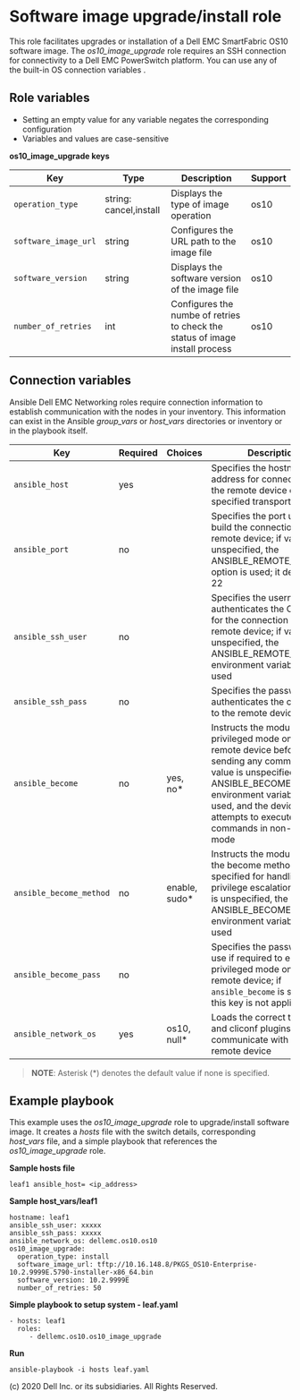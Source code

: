 Software image upgrade/install role
===================================

This role facilitates upgrades or installation of a Dell EMC SmartFabric OS10 software image. The *os10_image_upgrade* role requires an SSH connection for connectivity to a Dell EMC PowerSwitch platform. You can use any of the built-in OS connection variables .

Role variables
--------------

- Setting an empty value for any variable negates the corresponding configuration
- Variables and values are case-sensitive

**os10_image_upgrade keys**

| Key        | Type                      | Description                                             | Support               |
|------------|---------------------------|---------------------------------------------------------|-----------------------|
| ``operation_type``   | string: cancel,install | Displays the type of image operation | os10 |
| ``software_image_url`` | string          | Configures the URL path to the image file | os10 |
| ``software_version`` | string         | Displays the software version of the image file | os10 |
| ``number_of_retries`` | int         | Configures the numbe of retries to check the status of image install process | os10 |

Connection variables
--------------------

Ansible Dell EMC Networking roles require connection information to establish communication with the nodes in your inventory. This information can exist in the Ansible *group_vars* or *host_vars* directories or inventory or in the playbook itself.

| Key         | Required | Choices    | Description                                         |
|-------------|----------|------------|-----------------------------------------------------|
| ``ansible_host`` | yes      |            | Specifies the hostname or address for connecting to the remote device over the specified transport |
| ``ansible_port`` | no       |            | Specifies the port used to build the connection to the remote device; if value is unspecified, the ANSIBLE_REMOTE_PORT option is used; it defaults to 22 |
| ``ansible_ssh_user`` | no       |            | Specifies the username that authenticates the CLI login for the connection to the remote device; if value is unspecified, the ANSIBLE_REMOTE_USER environment variable value is used  |
| ``ansible_ssh_pass`` | no       |            | Specifies the password that authenticates the connection to the remote device |
| ``ansible_become`` | no       | yes, no\*   | Instructs the module to enter privileged mode on the remote device before sending any commands; if value is unspecified, the ANSIBLE_BECOME environment variable value is used, and the device attempts to execute all commands in non-privileged mode |
| ``ansible_become_method`` | no       | enable, sudo\*   | Instructs the module to allow the become method to be specified for handling privilege escalation; if value is unspecified, the ANSIBLE_BECOME_METHOD environment variable value is used |
| ``ansible_become_pass`` | no       |            | Specifies the password to use if required to enter privileged mode on the remote device; if ``ansible_become`` is set to no this key is not applicable |
| ``ansible_network_os`` | yes      | os10, null\*  | Loads the correct terminal and cliconf plugins to communicate with the remote device |

> **NOTE**: Asterisk (\*) denotes the default value if none is specified.


Example playbook
----------------

This example uses the *os10_image_upgrade* role to upgrade/install software image. It creates a *hosts* file with the switch details, corresponding *host_vars* file, and a simple playbook that references the *os10_image_upgrade* role.

**Sample hosts file**

    leaf1 ansible_host= <ip_address> 

**Sample host_vars/leaf1**

    hostname: leaf1
    ansible_ssh_user: xxxxx
    ansible_ssh_pass: xxxxx
    ansible_network_os: dellemc.os10.os10
    os10_image_upgrade:
      operation_type: install
      software_image_url: tftp://10.16.148.8/PKGS_OS10-Enterprise-10.2.9999E.5790-installer-x86_64.bin
      software_version: 10.2.9999E
      number_of_retries: 50

**Simple playbook to setup system - leaf.yaml**

    - hosts: leaf1
      roles:
         - dellemc.os10.os10_image_upgrade
                
**Run**

    ansible-playbook -i hosts leaf.yaml

(c) 2020 Dell Inc. or its subsidiaries. All Rights Reserved.
